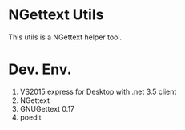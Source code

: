 # NGettext Utils
This utils is a NGettext helper tool.

Dev. Env.
=========
1. VS2015 express for Desktop with .net 3.5 client
2. NGettext
3. GNUGettext 0.17
4. poedit
